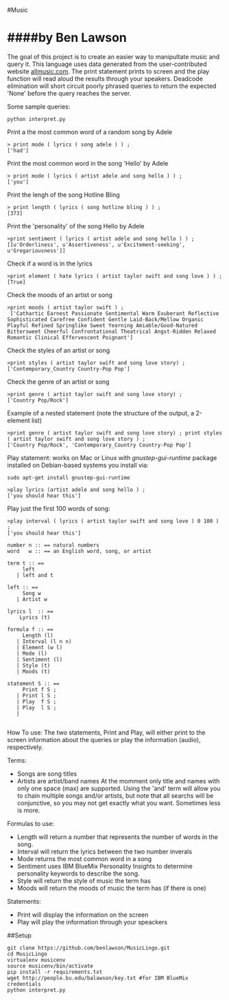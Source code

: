 #Music

####by Ben Lawson
==================

The goal of this project is to create an easier way to manipultate music and query it. This language uses data generated from the user-contributed website [allmusic.com](allmusic.com). The print statement prints to screen and the play function will read aloud the results through your speakers. Deadcode elimination will short circuit poorly phrased queries to return the expected 'None' before the query reaches the server. 

Some sample queries:
```
python interpret.py
```
Print a the most common word of a random song by Adele
```
> print mode ( lyrics ( song adele ) ) ;
['had']

```
Print the most common word in the song 'Hello' by Adele
```
> print mode ( lyrics ( artist adele and song hello ) ) ;
['you']
```

Print the lengh of the song Hotline Bling
```
> print length ( lyrics ( song hotline bling ) ) ;
[373]
```

Print the 'personality' of the song Hello by Adele
```
>print sentiment ( lyrics ( artist adele and song hello ) ) ;
[[u'Orderliness', u'Assertiveness', u'Excitement-seeking', u'Gregariousness']]
```
Check if a word is in the lyrics
```
>print element ( hate lyrics ( artist taylor swift and song love ) ) ;
[True]
```

Check the moods of an artist or song
```
>print moods ( artist taylor swift ) ;
 ['Cathartic Earnest Passionate Sentimental Warm Exuberant Reflective Sophisticated Carefree Confident Gentle Laid-Back/Mellow Organic Playful Refined Springlike Sweet Yearning Amiable/Good-Natured Bittersweet Cheerful Confrontational Theatrical Angst-Ridden Relaxed Romantic Clinical Effervescent Poignant']
```
Check the styles of an artist or song
```
>print styles ( artist taylor swift and song love story) ;
['Contemporary_Country Country-Pop Pop']
```

Check the genre of an artist or song
```
>print genre ( artist taylor swift and song love story) ;
['Country Pop/Rock']
```

Example of a nested statement (note the structure of the output, a 2-element list)
```
>print genre ( artist taylor swift and song love story) ; print styles ( artist taylor swift and song love story ) ; 
['Country Pop/Rock', 'Contemporary_Country Country-Pop Pop']
```


Play statement: works on Mac or Linux with *gnustep-gui-runtime* package installed
on Debian-based systems you install via:
```
sudo apt-get install gnustep-gui-runtime
```

```
>play lyrics (artist adele and song hello ) ;
['you should hear this']
```

Play just the first 100 words of song: 
```
>play interval ( lyrics ( artist taylor swift and song love ) 0 100 ) ;
['you should hear this']
```


```
number n :: == natural numbers 
word   w :: == an English word, song, or artist

term t :: ==
     left 
   | left and t

left :: ==
     Song w
   | Artist w
     
lyrics l  :: ==
    Lyrics (t) 
   
formula f :: ==
     Length (l)
   | Interval (l n n)
   | Element (w l) 
   | Mode (l) 
   | Sentiment (l) 
   | Style (t) 
   | Moods (t) 

statement S :: ==
     Print f S ; 
   | Print l S ;
   | Play  f S ;
   | Play  l S ;
   | 
    
```
How To use:
The two statements, Print and Play, will either print to the screen information about the queries or play the information (audio), respectively. 

Terms:
+ Songs are song titles
+ Artists are artist/band names
At the momment only title and names with only one space (max) are supported.
Using the 'and' term will allow you to chain multiple songs and/or artists, but note that all searchs will be conjunctive, so you may not get exactly what you want. Sometimes less is more.

Formulas to use:
+ Length will return a number that represents the number of words in the song.
+ Interval will return the lyrics between the two number inverals
+ Mode returns the most common word in a song
+ Sentiment uses IBM BlueMix Personality Insights to determine personality keywords to describe the song.
+ Style will return the style of music the term has
+ Moods will return the moods of music the term has (if there is one)

Statements:
+ Print will display the information on the screen
+ Play will play the information through your speackers


##Setup

```
git clone https://github.com/benlawson/MusicLingo.git
cd MusicLingo
virtualenv musicenv
source musicenv/bin/activate
pip install -r requirements.txt
wget http://people.bu.edu/balawson/key.txt #for IBM BlueMix credentials
python interpret.py
```

